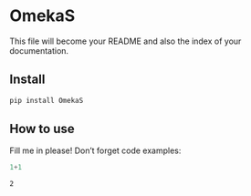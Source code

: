 OmekaS
================

<!-- WARNING: THIS FILE WAS AUTOGENERATED! DO NOT EDIT! -->

This file will become your README and also the index of your
documentation.

## Install

``` sh
pip install OmekaS
```

## How to use

Fill me in please! Don’t forget code examples:

``` python
1+1
```

    2
